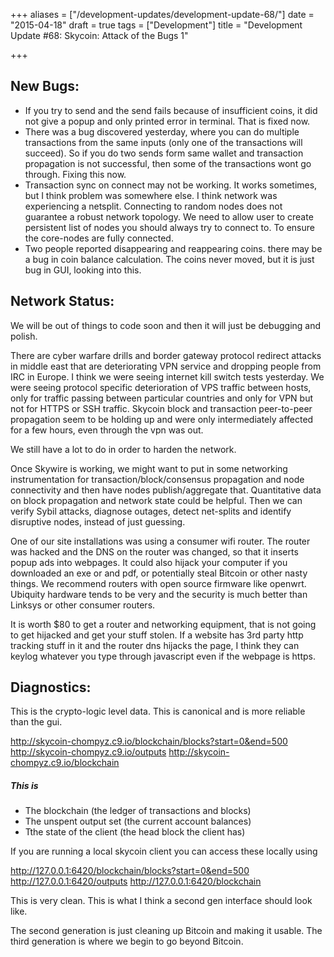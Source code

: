 +++
aliases = ["/development-updates/development-update-68/"]
date = "2015-04-18"
draft = true
tags = ["Development"]
title = "Development Update #68: Skycoin: Attack of the Bugs 1"

+++
## New Bugs:

- If you try to send and the send fails because of insufficient coins, it did not give a popup and only printed error in terminal. That is fixed now.
- There was a bug discovered yesterday, where you can do multiple transactions from the same inputs (only one of the transactions will succeed). So if you do two sends form same wallet and transaction propagation is not successful, then some of the transactions wont go through. Fixing this now.
- Transaction sync on connect may not be working. It works sometimes, but I think problem was somewhere else. I think network was experiencing a netsplit. Connecting to random nodes does not guarantee a robust network topology. We need to allow user to create persistent list of nodes you should always try to connect to. To ensure the core-nodes are fully connected.
- Two people reported disappearing and reappearing coins. there may be a bug in coin balance calculation. The coins never moved, but it is just bug in GUI, looking into this.

## Network Status:

We will be out of things to code soon and then it will just be debugging and polish.

There are cyber warfare drills and border gateway protocol redirect attacks in middle east that are deteriorating VPN service and dropping people from IRC in Europe. I think we were seeing internet kill switch tests yesterday. We were seeing protocol specific deterioration of VPS traffic between hosts, only for traffic passing between particular countries and only for VPN but not for HTTPS or SSH traffic. Skycoin block and transaction peer-to-peer propagation seem to be holding up and were only intermediately affected for a few hours, even through the vpn was out.

We still have a lot to do in order to harden the network.

Once Skywire is working, we might want to put in some networking instrumentation for transaction/block/consensus propagation and node connectivity and then have nodes publish/aggregate that. Quantitative data on block propagation and network state could be helpful. Then we can verify Sybil attacks, diagnose outages, detect net-splits and identify disruptive nodes, instead of just guessing.

One of our site installations was using a consumer wifi router. The router was hacked and the DNS on the router was changed, so that it inserts popup ads into webpages. It could also hijack your computer if you downloaded an exe or and pdf, or potentially steal Bitcoin or other nasty things. We recommend routers with open source firmware like openwrt. Ubiquity hardware tends to be very and the security is much better than Linksys or other consumer routers.

It is worth $80 to get a router and networking equipment, that is not going to get hijacked and get your stuff stolen. If a website has 3rd party http tracking stuff in it and the router dns hijacks the page, I think they can keylog whatever you type through javascript even if the webpage is https.

## Diagnostics:

This is the crypto-logic level data. This is canonical and is more reliable than the gui.

http://skycoin-chompyz.c9.io/blockchain/blocks?start=0&end=500
http://skycoin-chompyz.c9.io/outputs
http://skycoin-chompyz.c9.io/blockchain

##### This is
- The blockchain (the ledger of transactions and blocks)
- The unspent output set (the current account balances)
- Tthe state of the client (the head block the client has)

If you are running a local skycoin client you can access these locally using

http://127.0.0.1:6420/blockchain/blocks?start=0&end=500
http://127.0.0.1:6420/outputs
http://127.0.0.1:6420/blockchain

This is very clean. This is what I think a second gen interface should look like.

The second generation is just cleaning up Bitcoin and making it usable. The third generation is where we begin to go beyond Bitcoin.